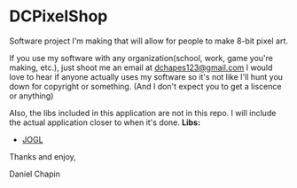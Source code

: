 # DCPixelShop
Software project I'm making that will allow for people to make 8-bit pixel art.

If you use my software with any organization(school, work, game you're making, etc.), just shoot me an email at dchapes123@gmail.com
I would love to hear if anyone actually uses my software so it's not like I'll hunt you down for copyright or something.
(And I don't expect you to get a liscence or anything)

Also, the libs included in this application are not in this repo. I will include the actual application closer to when it's done.
**Libs:**

- [JOGL](https://jogamp.org/deployment/jogamp-current/archive/)

Thanks and enjoy,

Daniel Chapin
